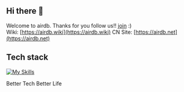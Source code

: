 
## Hi there 👋

Welcome to airdb.  Thanks for you follow us!! [join](https://github.com/airdb/mgmt/blob/main/Join_us.md) :)  
Wiki: [https://airdb.wiki](https://airdb.wiki)
CN Site: [https://airdb.net](https://airdb.net)


## Tech stack
[![My Skills](https://skillicons.dev/icons?i=github,aws,gcp,azure,linux,bash,vim,git,kubernetes,docker,jenkins,nginx,grafana,vscode,nodejs,vscode,c,vue,go,lua,unity,ts,py,figma,svg,ps&perline=8)](https://skillicons.dev)


<!--

**Here are some ideas to get you started:**

🙋‍♀️ A short introduction - what is your organization all about?
🌈 Contribution guidelines - how can the community get involved?
👩‍💻 Useful resources - where can the community find your docs? Is there anything else the community should know?
🍿 Fun facts - what does your team eat for breakfast?
🧙 Remember, you can do mighty things with the power of [Markdown](https://docs.github.com/github/writing-on-github/getting-started-with-writing-and-formatting-on-github/basic-writing-and-formatting-syntax)
-->

Better Tech Better Life
